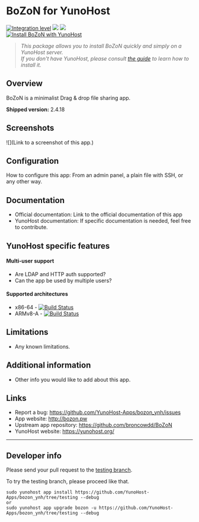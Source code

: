 # BoZoN for YunoHost

[![Integration level](https://dash.yunohost.org/integration/bozon.svg)](https://dash.yunohost.org/appci/app/bozon) ![](https://ci-apps.yunohost.org/ci/badges/bozon.status.svg) ![](https://ci-apps.yunohost.org/ci/badges/bozon.maintain.svg)  
[![Install BoZoN with YunoHost](https://install-app.yunohost.org/install-with-yunohost.png)](https://install-app.yunohost.org/?app=bozon)

> *This package allows you to install BoZoN quickly and simply on a YunoHost server.  
If you don't have YunoHost, please consult [the guide](https://yunohost.org/#/install) to learn how to install it.*

## Overview
BoZoN is a minimalist Drag & drop file sharing app.

**Shipped version:** 2.4.18

## Screenshots

![](Link to a screenshot of this app.)

## Configuration

How to configure this app: From an admin panel, a plain file with SSH, or any other way.

## Documentation

 * Official documentation: Link to the official documentation of this app
 * YunoHost documentation: If specific documentation is needed, feel free to contribute.

## YunoHost specific features

#### Multi-user support

* Are LDAP and HTTP auth supported?
* Can the app be used by multiple users?

#### Supported architectures

* x86-64 - [![Build Status](https://ci-apps.yunohost.org/ci/logs/bozon%20%28Apps%29.svg)](https://ci-apps.yunohost.org/ci/apps/bozon/)
* ARMv8-A - [![Build Status](https://ci-apps-arm.yunohost.org/ci/logs/bozon%20%28Apps%29.svg)](https://ci-apps-arm.yunohost.org/ci/apps/bozon/)

## Limitations

* Any known limitations.

## Additional information

* Other info you would like to add about this app.

## Links

 * Report a bug: https://github.com/YunoHost-Apps/bozon_ynh/issues
 * App website: http://bozon.pw
 * Upstream app repository: https://github.com/broncowdd/BoZoN
 * YunoHost website: https://yunohost.org/

---

## Developer info

Please send your pull request to the [testing branch](https://github.com/YunoHost-Apps/bozon_ynh/tree/testing).

To try the testing branch, please proceed like that.
```
sudo yunohost app install https://github.com/YunoHost-Apps/bozon_ynh/tree/testing --debug
or
sudo yunohost app upgrade bozon -u https://github.com/YunoHost-Apps/bozon_ynh/tree/testing --debug
```

